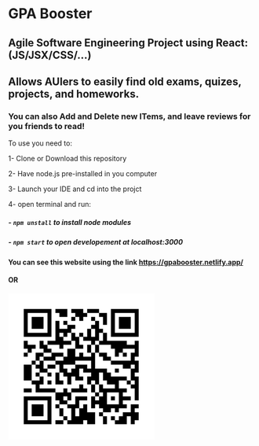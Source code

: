 # GPA Booster

## Agile Software Engineering Project using React: (JS/JSX/CSS/...)

## Allows AUIers to easily find old exams, quizes, projects, and homeworks.

### You can also Add and Delete new ITems, and leave reviews for you friends to read!

To use you need to:

1- Clone or Download this repository

2- Have node.js pre-installed in you computer

3- Launch your IDE and cd into the projct

4- open terminal and run:

##### - `npm unstall` to install node modules

##### - `npm start` to open developement at localhost:3000

#### You can see this website using the link https://gpabooster.netlify.app/

#### OR

![](public/images/QRcode.PNG)
